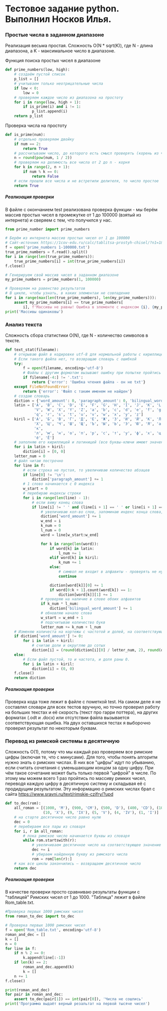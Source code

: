 # Тестовое задание python. Выполнил Носков Илья.
### Простые числа в заданном диапазоне
Реализация весьма простая. Сложность O(N * sqrt(K)), где N - длина диапазона, а K - максимальное число в диапазоне.

Функция поиска простых чисел в диапазоне
```python
def prime_numbers(low, high):
    # создаём пустой список
    p_list = []
    # учитываем только неотрицательные числа
    if low < 0:
        low = 0
    # проверяем каждое число из диапазона на простоту
    for i in range(low, high + 1):
        if is_prime(i) and i != 1:
            p_list.append(i)
    return p_list

```
Проверка числа на простоту
```python
def is_prime(num):
    # отдельно проверяем двойку
    if num == 2:
        return True
    # рассчитываем число, до которого есть смысл проверять (корень из числа)
    n = round(pow(num, 1 / 2))
    # проверяем на делимость все числа от 2 до n - корня
    for k in range(2, n + 1):
        if num % k == 0:
            return False
    # если прошли все числа и не встретили делителя, то число простое
    return True

```

##### Реализация проверки
В файле с окончанием test реализована проверка функции - мы берём массив простых чисел в промежутке от 1 до 100000 (взятый из интернета) и сверяем с тем, что получился у нас. 
``` python
from prime_number import prime_numbers

# Берём из интернета массив простых чисел от 1 до 100000
# Сайт-источник https://1cov-edu.ru/calc/tablitsa-prostyh-chisel/?n1=1&n2=100000&separator=%20
f = open('prime_numbers 1-100000.txt')
true_prime_numbers = f.read().split()
for i in range(len(true_prime_numbers)):
    true_prime_numbers[i] = int(true_prime_numbers[i])
f.close()

# Генерируем свой массив чисел в заданном диапазоне
my_prime_numbers = prime_numbers(1, 100000)

# Проверяем на равенство результатов
# В цикле, чтобы узнать, в каких элементаи не совпадение
for i in range(max(len(true_prime_numbers), len(my_prime_numbers))):
    assert my_prime_numbers[i] == true_prime_numbers[
        i], f'Массивы не равны! Ошибка в элементе с индексом {i}, {my_prime_numbers[i]} != {true_prime_numbers[i]}'
print('Массивы одинаковы')

```

### Анализ текста
Сложность сбора статистики O(N), где N - количество символов в тексте.
```python
def text_stat(filename):
    # открываю файл в кодировке utf-8 для нормальной работы с кириллицей
    # Если такого файла нет, то возвращаю словарь с ошибкой
    try:
        f = open(filename, encoding='utf-8')
        # Файлы с другим форматом вызывают ошибку при попытке пройтись по строчкам (строка 26)
        if filename[-4:] != '.txt':
            return {'error': 'Ошибка чтения файла - он не txt'}
    except FileNotFoundError:
        return {'error': 'Файл с таким именем не найден'}
    # создаю словарь
    diction = {'word_amount': 0, 'paragraph_amount': 0, 'bilingual_word_amount': 0}
    latin = ['A', 'B', 'C', 'D', 'E', 'F', 'G', 'H', 'I', 'J', 'K', 'L', 'M', 'N', 'O', 'P', 'Q', 'R', 'S', 'T', 'U',
             'V', 'W', 'X', 'Y', 'Z', 'a', 'b', 'c', 'd', 'e', 'f', 'g', 'h', 'i', 'j', 'k', 'l', 'm', 'n', 'o', 'p',
             'q', 'r', 's', 't', 'u', 'v', 'w', 'x', 'y', 'z']
    kiril = ['А', 'Б', 'В', 'Г', 'Д', 'Е', 'Ж', 'З', 'И', 'Й', 'К', 'Л', 'М', 'Н', 'О', 'П', 'Р', 'С', 'Т', 'У', 'Ф',
             'Х', 'Ц', 'Ч', 'Ш', 'Щ', 'Ъ', 'Ы', 'Ь', 'Э', 'Ю', 'Я', 'а', 'б', 'в', 'г', 'д', 'е', 'ж', 'з', 'и', 'й',
             'к',
             'л', 'м', 'н', 'о', 'п', 'р', 'с', 'т', 'у', 'ф', 'х', 'ц', 'ч', 'ш', 'щ', 'ъ', 'ы', 'ь', 'э', 'ю', 'я',
             'ё', 'Ё']
    # заполняю его кириллицей и латиницей (все буквы-ключи имеют значение 0)
    for i in latin + kiril:
        diction[i] = [0, 0]
    letter_num = 0
    # файл читаю построчно
    for line in f:
        # если строка не пустая, то увеличиваю количество абзацев
        if line[0] != '\n':
            diction['paragraph_amount'] += 1
        # 1 слово начинается с 0 индекса
        w_start = 0
        # перебираю индексы строки
        for i in range(len(line) - 1):
            # если вижу конец слова
            if line[i] != ' ' and (line[i + 1] == ' ' or line[i + 1] == '\n'):
                # увеличиваю кол-во слов, запоминаю индекс конца слова, создаю int для подстчёта
                diction['word_amount'] += 1
                w_end = i
                k_num = 0
                l_num = 0
                word = line[w_start:w_end]

                for k in range(len(word)):
                    if word[k] in latin:
                        l_num += 1
                    elif word[k] in kiril:
                        k_num += 1
                    else:
                        # символ не входит в алфавиты - проверять не нужно
                        continue

                    diction[word[k]][0] += 1
                    if word[0:k + 1].count(word[k]) == 1:
                        diction[word[k]][1] += 1
                # проверяю на наличие в слове обоих алфавитов
                if k_num * l_num:
                    diction['bilingual_word_amount'] += 1
                # обновляю начало слова
                w_start = w_end + 1
                # подсчитываю количество букв
                letter_num += k_num + l_num
    # Изменяю количеста на кортежы с частотой и долей, на соответствующий кортеж
    if diction['word_amount'] != 0:
        for i in latin + kiril:
            # считаю доли и округляю до сотых
            diction[i] = (round(diction[i][0] / letter_num, 2), round(diction[i][1] / diction['word_amount'], 2))
    else:
        # Если файл пустой, то и частота, и доля раны 0.
        for i in latin + kiril:
            diction[i] = (0, 0)
    f.close()
    return diction

```

##### Реализация проверки
Проверка кода тоже лежит в файле с пометкой test. На самом деле я не составлял словари для всех тестов вручную, но точно проверил работу на больших текстах и её скорость (текст про гарри поттера), на других форматах (.odt и .docx) или отсутствии файла вызывается соответствующая ошибка. На двух оставшихся тестах я выборочно проверил результат по некоторым буквам.

### Перевод из римской системы в десятичную
Сложность O(1), потому что мы каждый раз проверяем все римские цифры (включая те, что с минусами).
Для того, чтобы понять алгоритм нужно знать о римских числах. В них все "цифры" идут по убыванию, если считать сочетания с уменьшающим концом за одну цифру. При чём такое сочетание может быть только первой "цифрой" в числе. По этому мы можем всего 1 раз пройтись по массиву римких чисел, переводя каждую цифру в десятичную систему и складывая её с продидущим результатом. Эту информацию о римских числах брал с сайта https://www.sravni.ru/text/rimskie-czifry/?upd
```python
def to_dec(rom):
    all_roman = [(1000, 'M'), (900, 'CM'), (500, 'D'), (400, 'CD'), (100, 'C'), (90, 'XC'), (50, 'L'), (40, 'XL'),
                 (10, 'X'), (9, 'IX'), (5, 'V'), (4, 'IV'), (1, 'I')]
    # на старте десятичное число равно нулю
    dec = 0
    # перебираем все пары из словаря
    for i, r in all_roman:
        # пока римское число начинается буквы из словаря
        while rom.startswith(r):
            # увеличиваем десятичное число на соответствующее значение из словаря
            dec += i
            # убираем найденную букву из римского числа
            rom = rom[len(r):]
    # как все циклы закончились — возвращаем десятичное число
    return dec

```

##### Реализация проверки
В качестве проверки просто сравниваю результаты функции с "таблицей" Римских чисел от 1 до 1000. "Таблица" лежит в файле Rom_table.txt.
```python
#Проверка первых 1000 римских чисел
from roman_to_dec import to_dec

# Проверка первых 1000 римских чисел
f = open('Rom_table.txt', encoding='utf-8')
roman_and_dec = []
k = []
n = 0
for line in f:
    if n % 2 == 0:
        k.append(line[:-1])
    if len(k) == 2:
        roman_and_dec.append(k)
        k = []
    n += 1
f.close()

print(roman_and_dec)
for pair in roman_and_dec:
    assert to_dec(pair[1]) == int(pair[0]), 'Числа не сошлись'
print('Программа выдаёт верный резальтат на первой тысяче чисел')

```

